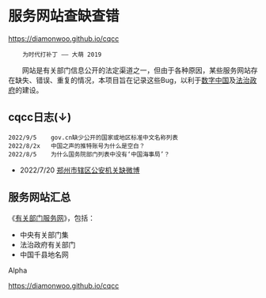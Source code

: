 服务网站查缺查错
================
<https://diamonwoo.github.io/cqcc> 

		为时代打补丁 —— 大萌 2019

　　网站是有关部门信息公开的法定渠道之一，但由于各种原因，某些服务网站存在缺失、错误、重复的情况，本项目旨在记录这些Bug，以利于[数字中国](https://szzg.gov.cn/)及[法治政府](http://www.gov.cn/zhengce/2021-08/11/content_5630802.htm)的建设。


cqcc日志(↓)
-----------

	2022/9/5	gov.cn缺少公开的国家或地区标准中文名称列表
	2022/8/2x	中国之声的推特账号为什么是空白？
	2022/8/5	为什么国务院部门列表中没有‘中国海事局’？

-	2022/7/20	[郑州市辖区公安机关缺微博](41/410100-gongan-weibo-202207.md)


服务网站汇总
------------

《[有关部门服务网](https://Laosheng.top/fuwu)》，包括：  
*	中央有关部门集
*	法治政府有关部门
*	中国千县地名网


Alpha


<https://diamonwoo.github.io/cqcc>

